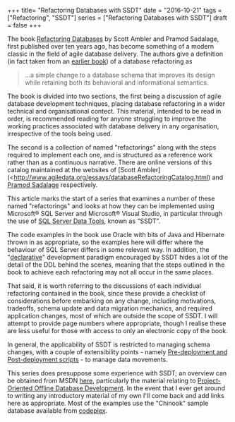 +++
title=  "Refactoring Databases with SSDT"
date =  "2016-10-21"
tags = ["Refactoring", "SSDT"]
series = ["Refactoring Databases with SSDT"]
draft = false
+++

The book [Refactoring Databases](http://www.pearsoned.co.uk/bookshop/detail.asp?WT.oss=refactoring%20databases&WT.oss_r=1&item=100000000444392) by Scott Ambler and Pramod Sadalage, first published over ten years ago, has become something of a modern classic in the field of agile database delivery. The authors give a definition (in fact taken from an [earlier book](http://eu.wiley.com/WileyCDA/WileyTitle/productCd-0471202835.html)) of a database refactoring as
 
> ...a simple change to a database schema that improves its design while retaining both its behavioral and informational semantics.

The book is divided into two sections, the first being a discussion of agile database development techniques, placing database refactoring in a wider technical and organisational contect. This material, intended to be read in order, is recommended reading for anyone struggling to improve the working practices associated with database delivery in any organisation, irrespective of the tools being used. 

The second is a collection of named "refactorings" along with the steps required to implement each one, and is structured as a reference work rather than as a continuous narrative. There are online versions of this catalog maintained at the websites of [Scott Ambler](<http://www.agiledata.org/essays/databaseRefactoringCatalog.html) and [Pramod Sadalage](http://databaserefactoring.com/) respectively.

This article marks the start of a series that examines a number of these named "refactorings" and looks at how they can be implemented using Microsoft® SQL Server and Microsoft® Visual Studio, in particular through the use of [SQL Server Data Tools](https://blogs.msdn.microsoft.com/ssdt/), known as "SSDT".

The code examples in the book use Oracle with bits of Java and Hibernate thrown in as appropriate, so the examples here will differ where the behaviour of SQL Server differs in some relevant way. In addition, the "[declarative](https://blogs.msdn.microsoft.com/gertd/2009/06/05/declarative-database-development "The original DataDude article from way back")" development paradigm encouraged by SSDT hides a lot of the detail of the DDL behind the scenes, meaning that the steps outlined in the book to achieve each refactoring may not all occur in the same places. 

That said, it is worth referring to the discussions of each individual refactoring contained in the book, since these provide a checklist of considerations before embarking on any change, including motivations, tradeoffs, schema update and data migration mechanics, and required application changes, most of which are outside the scope of SSDT. I will attempt to provide page numbers where appropriate, though I realise these are less useful for those with access to only an electronic copy of the book. 

In general, the applicability of SSDT is restricted to managing schema changes, with a couple of extensibility points - namely [Pre-deployment and Post-deployment scripts](https://msdn.microsoft.com/en-us/library/jj889461(v=vs.103).aspx) -  to manage data movements.

This series does presuppose some experience with SSDT; an overview can be obtained from MSDN [here](https://msdn.microsoft.com/en-us/library/hh272686(v=vs.103).aspx), particularly the material relating to [Project-Oriented Offline Database Development](https://msdn.microsoft.com/en-us/library/hh272702(v=vs.103).aspx). In the event that I ever get around to writing any introductory material of my own I'll come back and add links here as appropriate. Most of the examples use the "Chinook" sample database available from [codeplex](https://chinookdatabase.codeplex.com/).